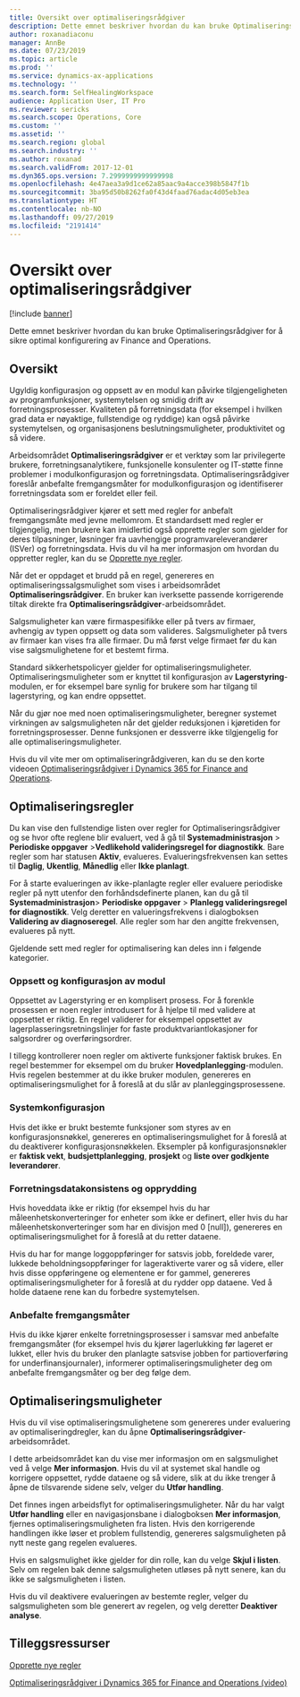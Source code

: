 ```yaml
---
title: Oversikt over optimaliseringsrådgiver
description: Dette emnet beskriver hvordan du kan bruke Optimaliseringsrådgiver for å sikre optimal konfigurering av Finance and Operations.
author: roxanadiaconu
manager: AnnBe
ms.date: 07/23/2019
ms.topic: article
ms.prod: ''
ms.service: dynamics-ax-applications
ms.technology: ''
ms.search.form: SelfHealingWorkspace
audience: Application User, IT Pro
ms.reviewer: sericks
ms.search.scope: Operations, Core
ms.custom: ''
ms.assetid: ''
ms.search.region: global
ms.search.industry: ''
ms.author: roxanad
ms.search.validFrom: 2017-12-01
ms.dyn365.ops.version: 7.2999999999999998
ms.openlocfilehash: 4e47aea3a9d1ce62a85aac9a4acce398b5847f1b
ms.sourcegitcommit: 3ba95d50b8262fa0f43d4faad76adac4d05eb3ea
ms.translationtype: HT
ms.contentlocale: nb-NO
ms.lasthandoff: 09/27/2019
ms.locfileid: "2191414"
---
```

# <a name="optimization-advisor-overview"></a>Oversikt over optimaliseringsrådgiver

[!include [banner](../includes/banner.md)]

Dette emnet beskriver hvordan du kan bruke Optimaliseringsrådgiver for å sikre optimal konfigurering av Finance and Operations.

## <a name="overview"></a>Oversikt

Ugyldig konfigurasjon og oppsett av en modul kan påvirke tilgjengeligheten av programfunksjoner, systemytelsen og smidig drift av forretningsprosesser. Kvaliteten på forretningsdata (for eksempel i hvilken grad data er nøyaktige, fullstendige og ryddige) kan også påvirke systemytelsen, og organisasjonens beslutningsmuligheter, produktivitet og så videre.

Arbeidsområdet **Optimaliseringsrådgiver** er et verktøy som lar privilegerte brukere, forretningsanalytikere, funksjonelle konsulenter og IT-støtte finne problemer i modulkonfigurasjon og forretningsdata. Optimaliseringsrådgiver foreslår anbefalte fremgangsmåter for modulkonfigurasjon og identifiserer forretningsdata som er foreldet eller feil.

Optimaliseringsrådgiver kjører et sett med regler for anbefalt fremgangsmåte med jevne mellomrom. Et standardsett med regler er tilgjengelig, men brukere kan imidlertid også opprette regler som gjelder for deres tilpasninger, løsninger fra uavhengige programvareleverandører (ISVer) og forretningsdata. Hvis du vil ha mer informasjon om hvordan du oppretter regler, kan du se [Opprette nye regler](./create-rules-optimization-advisor.md).

Når det er oppdaget et brudd på en regel, genereres en optimaliseringssalgsmulighet som vises i arbeidsområdet **Optimaliseringsrådgiver**. En bruker kan iverksette passende korrigerende tiltak direkte fra **Optimaliseringsrådgiver**-arbeidsområdet.

Salgsmuligheter kan være firmaspesifikke eller på tvers av firmaer, avhengig av typen oppsett og data som valideres. Salgsmuligheter på tvers av firmaer kan vises fra alle firmaer. Du må først velge firmaet før du kan vise salgsmulighetene for et bestemt firma.

Standard sikkerhetspolicyer gjelder for optimaliseringsmuligheter. Optimaliseringsmuligheter som er knyttet til konfigurasjon av **Lagerstyring**-modulen, er for eksempel bare synlig for brukere som har tilgang til lagerstyring, og kan endre oppsettet.

Når du gjør noe med noen optimaliseringsmuligheter, beregner systemet virkningen av salgsmuligheten når det gjelder reduksjonen i kjøretiden for forretningsprosesser. Denne funksjonen er dessverre ikke tilgjengelig for alle optimaliseringsmuligheter.

Hvis du vil vite mer om optimaliseringrådgiveren, kan du se den korte videoen [Optimaliseringsrådgiver i Dynamics 365 for Finance and Operations](https://www.youtube.com/watch?v=MRsAzgFCUSQ).

## <a name="optimization-rules"></a>Optimaliseringsregler

Du kan vise den fullstendige listen over regler for Optimaliseringsrådgiver og se hvor ofte reglene blir evaluert, ved å gå til **Systemadministrasjon** &gt; **Periodiske oppgaver** &gt;**Vedlikehold valideringsregel for diagnostikk**. Bare regler som har statusen **Aktiv**, evalueres. Evalueringsfrekvensen kan settes til **Daglig**, **Ukentlig**, **Månedlig** eller **Ikke planlagt**.

For å starte evalueringen av ikke-planlagte regler eller evaluere periodiske regler på nytt utenfor den forhåndsdefinerte planen, kan du gå til **Systemadministrasjon**&gt; **Periodiske oppgaver** &gt; **Planlegg valideringsregel for diagnostikk**. Velg deretter en valueringsfrekvens i dialogboksen **Validering av diagnoseregel**. Alle regler som har den angitte frekvensen, evalueres på nytt.

Gjeldende sett med regler for optimalisering kan deles inn i følgende kategorier.

### <a name="module-configuration-and-setup"></a>Oppsett og konfigurasjon av modul

Oppsettet av Lagerstyring er en komplisert prosess. For å forenkle prosessen er noen regler introdusert for å hjelpe til med validere at oppsettet er riktig. En regel validerer for eksempel oppsettet av lagerplasseringsretningslinjer for faste produktvariantlokasjoner for salgsordrer og overføringsordrer.

I tillegg kontrollerer noen regler om aktiverte funksjoner faktisk brukes. En regel bestemmer for eksempel om du bruker **Hovedplanlegging**-modulen. Hvis regelen bestemmer at du ikke bruker modulen, genereres en optimaliseringsmulighet for å foreslå at du slår av planleggingsprosessene.

### <a name="system-configuration"></a>Systemkonfigurasjon

Hvis det ikke er brukt bestemte funksjoner som styres av en konfigurasjonsnøkkel, genereres en optimaliseringsmulighet for å foreslå at du deaktiverer konfigurasjonsnøkkelen. Eksempler på konfigurasjonsnøkler er **faktisk vekt**, **budsjettplanlegging**, **prosjekt** og **liste over godkjente leverandører**.

### <a name="business-data-consistency-and-cleanup"></a>Forretningsdatakonsistens og opprydding

Hvis hoveddata ikke er riktig (for eksempel hvis du har måleenhetskonverteringer for enheter som ikke er definert, eller hvis du har måleenhetskonverteringer som har en divisjon med 0 \[null\]), genereres en optimaliseringsmulighet for å foreslå at du retter dataene. 

Hvis du har for mange loggoppføringer for satsvis jobb, foreldede varer, lukkede beholdningsoppføringer for lageraktiverte varer og så videre, eller hvis disse oppføringene og elementene er for gammel, genereres optimaliseringsmuligheter for å foreslå at du rydder opp dataene. Ved å holde dataene rene kan du forbedre systemytelsen.

### <a name="best-practices"></a>Anbefalte fremgangsmåter

Hvis du ikke kjører enkelte forretningsprosesser i samsvar med anbefalte fremgangsmåter (for eksempel hvis du kjører lagerlukking før lageret er lukket, eller hvis du bruker den planlagte satsvise jobben for partioverføring for underfinansjournaler), informerer optimaliseringsmuligheter deg om anbefalte fremgangsmåter og ber deg følge dem.

## <a name="optimization-opportunities"></a>Optimaliseringsmuligheter

Hvis du vil vise optimaliseringsmulighetene som genereres under evaluering av optimaliseringdregler, kan du åpne **Optimaliseringsrådgiver**-arbeidsområdet.

I dette arbeidsområdet kan du vise mer informasjon om en salgsmulighet ved å velge **Mer informasjon**. Hvis du vil at systemet skal handle og korrigere oppsettet, rydde dataene og så videre, slik at du ikke trenger å åpne de tilsvarende sidene selv, velger du **Utfør handling**.

Det finnes ingen arbeidsflyt for optimaliseringsmuligheter. Når du har valgt **Utfør handling** eller en navigasjonsbane i dialogboksen **Mer informasjon**, fjernes optimaliseringsmuligheten fra listen. Hvis den korrigerende handlingen ikke løser et problem fullstendig, genereres salgsmuligheten på nytt neste gang regelen evalueres.

Hvis en salgsmulighet ikke gjelder for din rolle, kan du velge **Skjul i listen**. Selv om regelen bak denne salgsmuligheten utløses på nytt senere, kan du ikke se salgsmuligheten i listen.

Hvis du vil deaktivere evalueringen av bestemte regler, velger du salgsmuligheten som ble generert av regelen, og velg deretter **Deaktiver analyse**.

## <a name="additional-resources"></a>Tilleggsressurser

[Opprette nye regler](./create-rules-optimization-advisor.md)

[Optimaliseringsrådgiver i Dynamics 365 for Finance and Operations (video)](https://www.youtube.com/watch?v=MRsAzgFCUSQ)
